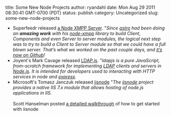 title: Some New Node Projects
author: ryandahl
date: Mon Aug 29 2011 08:30:41 GMT-0700 (PDT)
status: publish
category: Uncategorized
slug: some-new-node-projects

<ul>
<li>Superfeedr released <a href="http://blog.superfeedr.com/node-xmpp-server/">a Node XMPP Server</a>. "<i>Since <a href="http://spaceboyz.net/~astro/">astro</a> had been doing an <strong>amazing work</strong> with his <a href="https://github.com/astro/node-xmpp">node-xmpp</a> library to build <em>Client</em>, <em>Components</em> and even <em>Server to server</em> modules, the logical next step was to try to build a <em>Client to Server</em> module so that we could have a full blown server. That&#8217;s what we worked on the past couple days, and <a href="https://github.com/superfeedr/node-xmpp">it&#8217;s now on Github</a>!</i></li>

<li>Joyent's Mark Cavage released <a href="http://ldapjs.org/">LDAP.js</a>. "<i>ldapjs is a pure JavaScript, from-scratch framework for implementing <a href="http://tools.ietf.org/html/rfc4510">LDAP</a> clients and servers in <a href="http://nodejs.org">Node.js</a>.  It is intended for developers used to interacting with HTTP services in node and <a href="http://expressjs.com">express</a>.</i></li>

<li>Microsoft's Tomasz Janczuk released <a href="http://tomasz.janczuk.org/2011/08/hosting-nodejs-applications-in-iis-on.html">iisnode</a> "<i>The <a href="https://github.com/tjanczuk/iisnode">iisnode</a> project provides a native IIS 7.x module that allows hosting of node.js applications in IIS.</i><br /><br />Scott Hanselman posted <a href="http://www.hanselman.com/blog/InstallingAndRunningNodejsApplicationsWithinIISOnWindowsAreYouMad.aspx">a detailed walkthrough</a> of how to get started with iisnode
